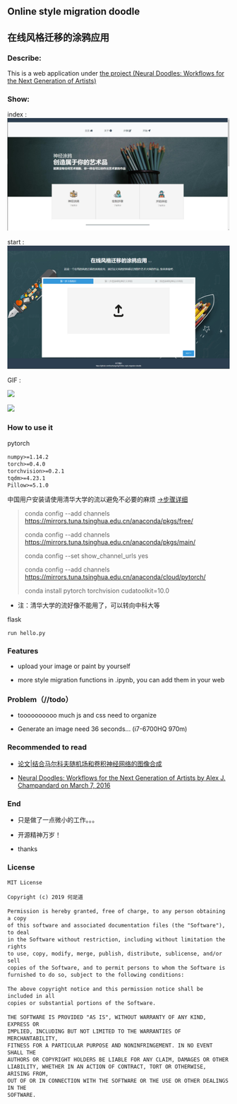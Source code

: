 
## Online style migration doodle

## 在线风格迁移的涂鸦应用

### Describe:
This is a web application under [the project (Neural Doodles:
Workflows for the Next Generation of Artists)](https://nucl.ai/blog/neural-doodles/)


### Show:
index :
![](etc/index.jpg)

start :
![](etc/start.png)

GIF :

![](etc/indexshow.gif)

![](etc/startshow.gif)

### How to use it

pytorch 
```angular2
numpy>=1.14.2
torch>=0.4.0
torchvision>=0.2.1
tqdm>=4.23.1
Pillow>=5.1.0
```

中国用户安装请使用清华大学的流以避免不必要的麻烦 
[->步骤详细](https://blog.csdn.net/zzq060143/article/details/88042075)

>conda config --add channels https://mirrors.tuna.tsinghua.edu.cn/anaconda/pkgs/free/
>
>conda config --add channels https://mirrors.tuna.tsinghua.edu.cn/anaconda/pkgs/main/
>
>conda config --set show_channel_urls yes
>
>conda config --add channels https://mirrors.tuna.tsinghua.edu.cn/anaconda/cloud/pytorch/
>
>conda install pytorch torchvision cudatoolkit=10.0

* 注：清华大学的流好像不能用了，可以转向中科大等

flask
```
run hello.py
```
### Features
*  upload your image or paint by yourself

* more style migration functions in .ipynb, you can add them in your web


### Problem（//todo）
* toooooooooo much js and css need to organize

* Generate an image need 36 seconds... (i7-6700HQ 970m)

### Recommended to read

* [论文|结合马尔科夫随机场和卷积神经网络的图像合成](https://zhuanlan.zhihu.com/p/25742298)


* [Neural Doodles:
Workflows for the Next Generation of Artists
by Alex J. Champandard  on  March 7, 2016](https://nucl.ai/blog/neural-doodles/)


### End
* 只是做了一点微小的工作。。。

* 开源精神万岁！

* thanks

### License

```
MIT License

Copyright (c) 2019 何足道

Permission is hereby granted, free of charge, to any person obtaining a copy
of this software and associated documentation files (the "Software"), to deal
in the Software without restriction, including without limitation the rights
to use, copy, modify, merge, publish, distribute, sublicense, and/or sell
copies of the Software, and to permit persons to whom the Software is
furnished to do so, subject to the following conditions:

The above copyright notice and this permission notice shall be included in all
copies or substantial portions of the Software.

THE SOFTWARE IS PROVIDED "AS IS", WITHOUT WARRANTY OF ANY KIND, EXPRESS OR
IMPLIED, INCLUDING BUT NOT LIMITED TO THE WARRANTIES OF MERCHANTABILITY,
FITNESS FOR A PARTICULAR PURPOSE AND NONINFRINGEMENT. IN NO EVENT SHALL THE
AUTHORS OR COPYRIGHT HOLDERS BE LIABLE FOR ANY CLAIM, DAMAGES OR OTHER
LIABILITY, WHETHER IN AN ACTION OF CONTRACT, TORT OR OTHERWISE, ARISING FROM,
OUT OF OR IN CONNECTION WITH THE SOFTWARE OR THE USE OR OTHER DEALINGS IN THE
SOFTWARE.
```
